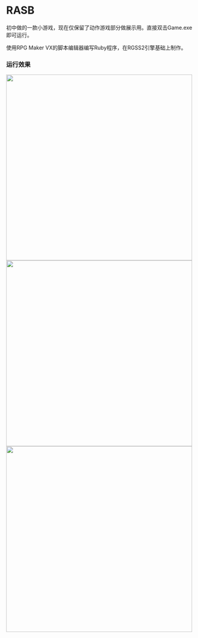 # RASB
初中做的一款小游戏，现在仅保留了动作游戏部分做展示用。直接双击Game.exe即可运行。

使用RPG Maker VX的脚本编辑器编写Ruby程序，在RGSS2引擎基础上制作。

### 运行效果

<image width="500" height="auto" src="https://github.com/lotsofone/image-repository/blob/master/RASB/1.png" /><br>
<image width="500" height="auto" src="https://github.com/lotsofone/image-repository/blob/master/RASB/2.png" /><br>
<image width="500" height="auto" src="https://github.com/lotsofone/image-repository/blob/master/RASB/3.png" /><br>

